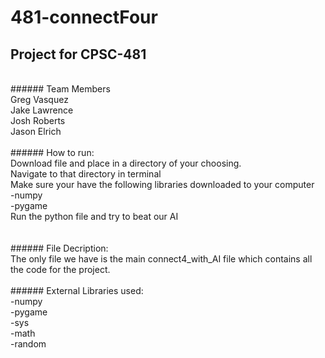 # 481-connectFour
## Project for CPSC-481<br/>
<br/>
###### Team Members<br/>
Greg Vasquez<br/>
Jake Lawrence<br/>
Josh Roberts<br/>
Jason Elrich<br/>
<br/>
###### How to run:
<br/>
Download file and place in a directory of your choosing. <br/>
Navigate to that directory in terminal<br/>
Make sure your have the following libraries downloaded to your computer<br/>
  -numpy<br/>
  -pygame<br/>
Run the python file and try to beat our AI<br/>
<br/>
<br/>
###### File Decription:<br/>
The only file we have is the main connect4_with_AI file which contains all the code for the project. <br/>
<br/>
###### External Libraries used:<br/>
  -numpy <br/>
  -pygame<br/>
  -sys<br/>
  -math<br/>
  -random<br/>




